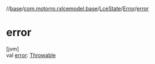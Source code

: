 //[base](../../../../index.md)/[com.motorro.rxlcemodel.base](../../index.md)/[LceState](../index.md)/[Error](index.md)/[error](error.md)

# error

[jvm]\
val [error](error.md): [Throwable](https://kotlinlang.org/api/latest/jvm/stdlib/kotlin/-throwable/index.html)
